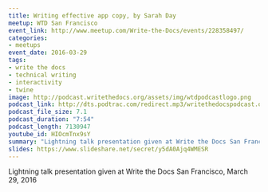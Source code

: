 ```yaml
---
title: Writing effective app copy, by Sarah Day
meetup: WTD San Francisco
event_link: http://www.meetup.com/Write-the-Docs/events/228358497/
categories: 
- meetups
event_date: 2016-03-29
tags:
- write the docs
- technical writing
- interactivity
- twine
image: http://podcast.writethedocs.org/assets/img/wtdpodcastlogo.png
podcast_link: http://dts.podtrac.com/redirect.mp3/writethedocspodcast.org/writing-effective-app-copy-sarah-day.mp3
podcast_file_size: 7.1
podcast_duration: "7:54"
podcast_length: 7130947
youtube_id: HIOcmTnx9sY
summary: "Lightning talk presentation given at Write the Docs San Francisco, March 29, 2016."
slides: https://www.slideshare.net/secret/y5dA0Ajq4WMESR
---
```


Lightning talk presentation given at Write the Docs San Francisco, March 29, 2016